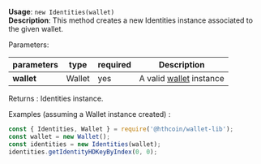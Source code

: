 **Usage**: `new Identities(wallet)`  
**Description**: This method creates a new Identities instance associated to the given wallet.   

Parameters: 

| parameters                                | type            | required           | Description                                                                                                                                                                    |  
|-------------------------------------------|-----------------|--------------------| ------------------------------------------------------------------------------------------------------------------------------------------------------------------------------ |
| **wallet**                                | Wallet          | yes                | A valid [wallet](../wallet/Wallet.md) instance                                                                                                                                      |

Returns : Identities instance.

Examples (assuming a Wallet instance created) : 

```js
const { Identities, Wallet } = require('@hthcoin/wallet-lib');
const wallet = new Wallet();
const identities = new Identities(wallet);
identities.getIdentityHDKeyByIndex(0, 0);
```
